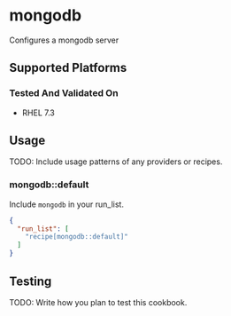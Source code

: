 # mongodb

Configures a mongodb server

## Supported Platforms

### Tested And Validated On
- RHEL 7.3

## Usage

TODO: Include usage patterns of any providers or recipes.

### mongodb::default

Include `mongodb` in your run_list.

```json
{
  "run_list": [
    "recipe[mongodb::default]"
  ]
}
```

## Testing

TODO: Write how you plan to test this cookbook.
